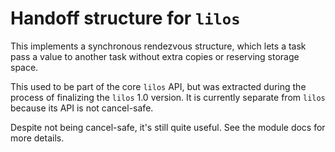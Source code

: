 # Handoff structure for `lilos`

This implements a synchronous rendezvous structure, which lets a task pass a
value to another task without extra copies or reserving storage space.

This used to be part of the core `lilos` API, but was extracted during the
process of finalizing the `lilos` 1.0 version. It is currently separate from
`lilos` because its API is not cancel-safe.

Despite not being cancel-safe, it's still quite useful. See the module docs for
more details.
